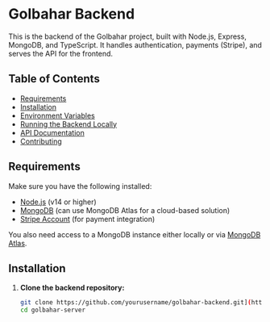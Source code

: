 # Golbahar Backend

This is the backend of the Golbahar project, built with Node.js, Express, MongoDB, and TypeScript. It handles authentication, payments (Stripe), and serves the API for the frontend.

## Table of Contents

- [Requirements](#requirements)
- [Installation](#installation)
- [Environment Variables](#environment-variables)
- [Running the Backend Locally](#running-the-backend-locally)
- [API Documentation](#api-documentation)
- [Contributing](#contributing)

## Requirements

Make sure you have the following installed:

- [Node.js](https://nodejs.org/en/) (v14 or higher)
- [MongoDB](https://www.mongodb.com/) (can use MongoDB Atlas for a cloud-based solution)
- [Stripe Account](https://stripe.com/) (for payment integration)
  
You also need access to a MongoDB instance either locally or via [MongoDB Atlas](https://www.mongodb.com/atlas/database).

## Installation

1. **Clone the backend repository:**

   ```bash
   git clone https://github.com/yourusername/golbahar-backend.git](https://github.com/SardarAmiri/golbahar-server.git
   cd golbahar-server
